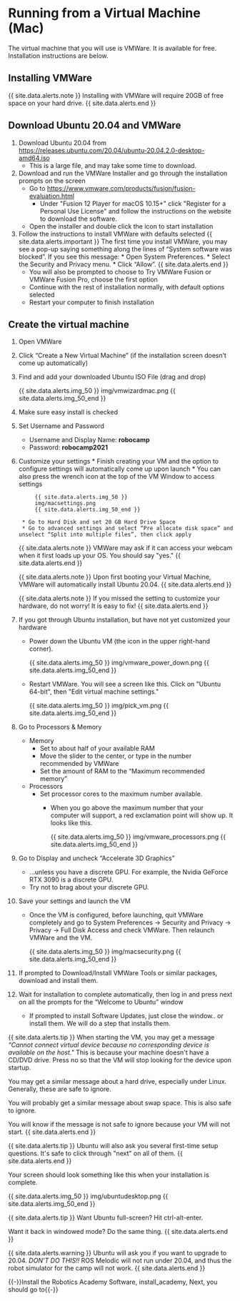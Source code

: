 # Running from a Virtual Machine (Mac)
The virtual machine that you will use is VMWare. It is available for free. Installation instructions are below.

## Installing VMWare
{{ site.data.alerts.note }}
Installing with VMWare will require 20GB of free space on your hard drive.
{{ site.data.alerts.end }}

## Download Ubuntu 20.04 and VMWare
1. Download Ubuntu 20.04 from https://releases.ubuntu.com/20.04/ubuntu-20.04.2.0-desktop-amd64.iso
    * This is a large file, and may take some time to download.
2. Download and run the VMWare Installer and go through the installation prompts on the screen
    * Go to https://www.vmware.com/products/fusion/fusion-evaluation.html
        * Under "Fusion 12 Player for macOS 10.15+" click "Register for a Personal Use License" and follow the instructions on the website to download the software.
    * Open the installer and double click the icon to start installation
3. Follow the instructions to install VMWare with defaults selected
    {{ site.data.alerts.important }}
    The first time you install VMWare, you may see a pop-up saying something along 	the lines of “System software was blocked”. If you see this message:
            * Open System Preferences.
            * Select the Security and Privacy menu.
            * Click “Allow”.
    {{ site.data.alerts.end }}
    * You will also be prompted to choose to Try VMWare Fusion or VMWare Fusion Pro, choose the first option
    * Continue with the rest of installation normally, with default options selected
    * Restart your computer to finish installation

## Create the virtual machine
1. Open VMWare
2. Click “Create a New Virtual Machine” (if the installation screen doesn’t come up automatically)
3. Find and add your downloaded Ubuntu ISO File (drag and drop)

    {{ site.data.alerts.img_50 }}
    img/vmwizardmac.png
    {{ site.data.alerts.img_50_end }}
4. Make sure easy install is checked
5. Set Username and Password
    * Username and Display Name: **robocamp**
    * Password: **robocamp2021**
6. Customize your settings
        * Finish creating your VM and the option to configure settings will automatically come up upon launch
        * You can also press the wrench icon at the top of the VM Window to access settings

            {{ site.data.alerts.img_50 }}
            img/macsettings.png
            {{ site.data.alerts.img_50_end }}

        * Go to Hard Disk and set 20 GB Hard Drive Space 
        * Go to advanced settings and select “Pre allocate disk space” and unselect “Split into multiple files”, then click apply
    {{ site.data.alerts.note }}
    VMWare may ask if it can access your webcam when it first loads up your OS. You should say "yes."
    {{ site.data.alerts.end }}

    {{ site.data.alerts.note }}
    Upon first booting your Virtual Machine, VMWare will automatically install Ubuntu 20.04.
    {{ site.data.alerts.end }}

    {{ site.data.alerts.note }}
    If you missed the setting to customize your hardware, do not worry! It is easy to fix!
    {{ site.data.alerts.end }}
7. If you got through Ubuntu installation, but have not yet customized your hardware
    * Power down the Ubuntu VM (the icon in the upper right-hand corner).

        {{ site.data.alerts.img_50 }}
        img/vmware_power_down.png
        {{ site.data.alerts.img_50_end }}
    * Restart VMWare. You will see a screen like this. Click on "Ubuntu 64-bit", then "Edit virtual machine settings."
    
        {{ site.data.alerts.img_50 }}
        img/pick_vm.png
        {{ site.data.alerts.img_50_end }}

8. Go to Processors & Memory
    * Memory
        * Set to about half of your available RAM
        * Move the slider to the center, or type in the number recommended by VMWare
        * Set the amount of RAM to the “Maximum recommended memory”
    * Processors
        * Set processor cores to the maximum number available.
            * When you go above the maximum number that your computer will support, a red exclamation point will show up. It looks like this.

                {{ site.data.alerts.img_50 }}
                img/vmware_processors.png
                {{ site.data.alerts.img_50_end }}
        
10. Go to Display and uncheck “Accelerate 3D Graphics”
    * ...unless you have a discrete GPU. For example, the Nvidia GeForce RTX 3090 is a discrete GPU.
    * Try not to brag about your discrete GPU.
11. Save your settings and launch the VM
    * Once the VM is configured, before launching, quit VMWare completely and go to System Preferences -> Security and Privacy -> Privacy -> Full Disk Access and check VMWare. Then relaunch VMWare and the VM.

        {{ site.data.alerts.img_50 }}
        img/macsecurity.png
        {{ site.data.alerts.img_50_end }}
12. If prompted to Download/Install VMWare Tools or similar packages, download and install them.
13. Wait for installation to complete automatically, then log in and press next on all the prompts for the “Welcome to Ubuntu” window
    * If prompted to install Software Updates, just close the window.. or install them. We will do a step that installs them.

{{ site.data.alerts.tip }}
When starting the VM, you may get a message *“Cannot connect virtual device because no corresponding device is available on the host."* This is because your machine doesn't have a CD/DVD drive. Press no so that the VM will stop looking for the device upon startup.

You may get a similar message about a hard drive, especially under Linux. Generally, these are safe to ignore.

You will probably get a similar message about swap space. This is also safe to ignore.

You will know if the message is not safe to ignore because your VM will not start.
{{ site.data.alerts.end }}

{{ site.data.alerts.tip }}
Ubuntu will also ask you several first-time setup questions. It's safe to click through "next" on all of them.
{{ site.data.alerts.end }}

Your screen should look something like this when your installation is complete.

{{ site.data.alerts.img_50 }}
img/ubuntudesktop.png
{{ site.data.alerts.img_50_end }}

{{ site.data.alerts.tip }}
Want Ubuntu full-screen? Hit ctrl-alt-enter.

Want it back in windowed mode? Do the same thing.
{{ site.data.alerts.end }}

{{ site.data.alerts.warning }}
Ubuntu will ask you if you want to upgrade to 20.04. *DON'T DO THIS!!* ROS Melodic will not run under 20.04, and thus the robot simulator for the camp will not work.
{{ site.data.alerts.end }}

{{-}}Install the Robotics Academy Software, install_academy, Next, you should go to{{-}}